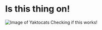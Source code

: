 # Is this thing on!

![Image of Yaktocats](https://octodex.github.com/images/yaktocat.png)
Checking if this works!
